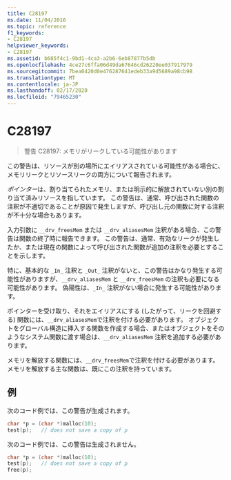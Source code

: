 ```yaml
---
title: C28197
ms.date: 11/04/2016
ms.topic: reference
f1_keywords:
- C28197
helpviewer_keywords:
- C28197
ms.assetid: b685f4c1-9bd1-4ca3-a2b6-6eb87877b5db
ms.openlocfilehash: 4ce27c6ffa06d49da67646cd26220ee037917979
ms.sourcegitcommit: 7bea0420d0e476287641edeb33a9d5689a98cb98
ms.translationtype: MT
ms.contentlocale: ja-JP
ms.lasthandoff: 02/17/2020
ms.locfileid: "79465230"
---
```

# <a name="c28197"></a>C28197

> 警告 C28197: メモリがリークしている可能性があります

この警告は、リソースが別の場所にエイリアスされている可能性がある場合に、メモリリークとリソースリークの両方について報告されます。

*ポインター*は、割り当てられたメモリ、または明示的に解放されていない別の割り当て済みリソースを指しています。 この警告は、通常、呼び出された関数の注釈が不適切であることが原因で発生しますが、呼び出し元の関数に対する注釈が不十分な場合もあります。

入力引数に `__drv_freesMem` または `__drv_aliasesMem` 注釈がある場合、この警告は関数の終了時に報告できます。 この警告は、通常、有効なリークが発生したか、または現在の関数によって呼び出された関数が追加の注釈を必要とすることを示します。

特に、基本的な `_In_` 注釈と `_Out_` 注釈がないと、この警告はかなり発生する可能性がありますが、`__drv_aliasesMem` と `__drv_freesMem` の注釈も必要になる可能性があります。 偽陽性は、`_In_` 注釈がない場合に発生する可能性があります。

ポインターを受け取り、それをエイリアスにする (したがって、リークを回避する) 関数には、`__drv_aliasesMem`で注釈を付ける必要があります。 オブジェクトをグローバル構造に挿入する関数を作成する場合、またはオブジェクトをそのようなシステム関数に渡す場合は、`__drv_aliasesMem` 注釈を追加する必要があります。

メモリを解放する関数には、`__drv_freesMem`で注釈を付ける必要があります。 メモリを解放する主な関数は、既にこの注釈を持っています。

## <a name="example"></a>例

次のコード例では、この警告が生成されます。

```cpp
char *p = (char *)malloc(10);
test(p);   // does not save a copy of p
```

次のコード例では、この警告は生成されません。

```cpp
char *p = (char *)malloc(10);
test(p);   // does not save a copy of p
free(p);
```
